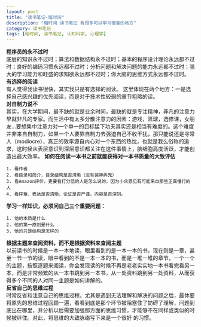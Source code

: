 ```yaml
---
layout: post  
title: "读书笔记-暗时间"  
description: "暗时间 读书笔记 有很多可以学习借鉴的地方"  
category: 读书笔记
tags: [暗时间, 读书笔记, 认知科学, 心理学]
---
```

__程序员的永不过时__  
底层的知识永不过时；算法和数据结构永不过时；基本的程序设计理论永远都不过时；良好的编码习惯永远都不过时；分析问题和解决问题的能力永远都不过时；强大的学习能力和旺盛的求知欲永远都不过时；你大脑的思维方式永远都不过时。  
__有选择的阅读__  
有人觉得我读书很快，其实我只是有选择的阅读。
这里体现在两个地方：一是选择自己感兴趣的优先阅读，而是对于技术性较弱的章节粗略的读。   
__对自制力说不__  
其实，在大学期间，最不缺的就是业余时间，最缺的就是专注精神，非凡的注意力早就非凡的专家。而生活中有太多分散注意力的因素：游戏，篮球，选修课，女朋友...要想集中注意力对一个单一的目标猛下功夫其实还是相当有难度的。这个难度并非来自自制力，如果一个人要靠自制力去强迫自己不收干扰，那只能说还是寻常人（modiocre），真正的效率源自内心对一个东西的热忱，也就是我么俗称的追求，这时候从表层意识到深层意识都关注在这件事情上，脑细胞高度活跃，才能创造出最大效率。
__如何在阅读一本书之前就能获得对一本书质量的大致评估__  

	1. 看作者
	2. 看目录和简介，目录结构是否清晰（没有装神弄鬼）
	3. 看Amazon评价，更要看打分低的人是怎么说的，因为小众意见有可能来自那些正真懂行的人
	4. 看样章，表达是否清晰，论证是否严谨，内容是否深刻。
__学习一样知识，必须问自己三个重要问题：__  

	1. 他的本质是什么
	2. 他的第一原则是什么
	3. 他的只是结构是怎样的

__根据主题来查阅资料，而不是根据资料来查阅主题__  
以前读书的时候是一本一本地读，眼里看到的是一本一本的书，现在则是一章，甚至一节一节的读，眼中看到的不是一本一本的书，而是一堆一堆的章节，一个一个的主题，按照逐题来阅读，你会发现读的时候不再是老老实实地一本书看完看另一本，而是非常频繁的从一本书跳到另一本书，从一处资料跳到另一处资料，从而获得多个不同的人对同一主题是如何讲解的。  
__反省自己的思维过程__  
时常反省和注意自己的思维过程。尤其是遇到无法理解和解决的问题之后，最休要将原先的思维过程回顾一遍，看看到底是那个环节被阻塞住了妨碍了理解，问题到底出在哪里，并分析以后需要加强那方面的思维习惯，才能够不在同样或类似的时候被绊住。对此，将思维的大致脉络写下来是一个很好 的习惯。

